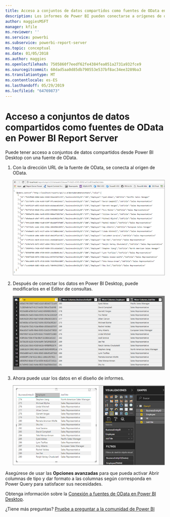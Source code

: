 ```yaml
---
title: Acceso a conjuntos de datos compartidos como fuentes de OData en Power BI Report Server
description: Los informes de Power BI pueden conectarse a orígenes de datos diferentes. En función de cómo se usan los datos, hay disponibles diferentes orígenes de datos.
author: maggiesMSFT
manager: kfile
ms.reviewer: ''
ms.service: powerbi
ms.subservice: powerbi-report-server
ms.topic: conceptual
ms.date: 01/05/2018
ms.author: maggies
ms.openlocfilehash: 7505860f7eedf62fe4384fea051a2731a932fce9
ms.sourcegitcommit: 60dad5aa0d85db790553e537bf8ac34ee3289ba3
ms.translationtype: MT
ms.contentlocale: es-ES
ms.lasthandoff: 05/29/2019
ms.locfileid: "64769873"
---
```

# <a name="accessing-shared-datasets-as-odata-feeds-in-power-bi-report-server"></a>Acceso a conjuntos de datos compartidos como fuentes de OData en Power BI Report Server
Puede tener acceso a conjuntos de datos compartidos desde Power BI Desktop con una fuente de OData.

1. Con la dirección URL de la fuente de OData, se conecta al origen de OData.
   
    ![Origen de la fuente de OData de Report Server](media/access-dataset-odata/report-server-odata-feed.png)
2. Después de conectar los datos en Power BI Desktop, puede modificarlos en el Editor de consultas.
   
    ![Editor de consultas de Power BI Desktop con fuente de OData](media/access-dataset-odata/report-server-odata-results-query-editor.png)
3. Ahora puede usar los datos en el diseño de informes.
   
    ![Diseño de informes de Power BI Desktop con una fuente de OData](media/access-dataset-odata/report-server-odata-power-bi-desktop-report-design.png)

Asegúrese de usar las **Opciones avanzadas** para que pueda activar Abrir columnas de tipo y dar formato a las columnas según corresponda en Power Query para satisfacer sus necesidades.

Obtenga información sobre la [Conexión a fuentes de OData en Power BI Desktop](../desktop-connect-odata.md).

¿Tiene más preguntas? [Pruebe a preguntar a la comunidad de Power BI](https://community.powerbi.com/)

